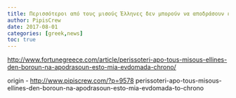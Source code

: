 ```yaml
---
title: Περισσότεροι από τους μισούς Έλληνες δεν μπορούν να αποδράσουν έστω μια εβδομάδα το χρόνο
author: PipisCrew
date: 2017-08-01
categories: [greek,news]
toc: true
---
```


http://www.fortunegreece.com/article/perissoteri-apo-tous-misous-ellines-den-boroun-na-apodrasoun-esto-mia-evdomada-chrono/

origin - http://www.pipiscrew.com/?p=9578 perissoteri-apo-tous-misous-ellines-den-boroun-na-apodrasoun-esto-mia-evdomada-to-chrono